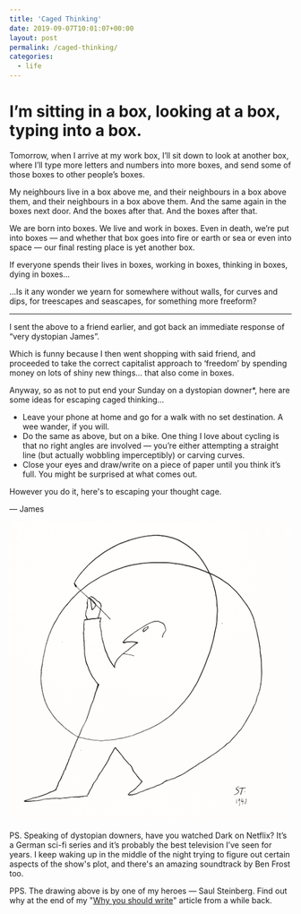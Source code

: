 ```yaml
---
title: 'Caged Thinking'
date: 2019-09-07T10:01:07+00:00
layout: post
permalink: /caged-thinking/
categories:
  - life
---
```


# I’m sitting in a box, looking at a box, typing into a box.

Tomorrow, when I arrive at my work box, I’ll sit down to look at another box, where I’ll type more letters and numbers into more boxes, and send some of those boxes to other people’s boxes.

My neighbours live in a box above me, and their neighbours in a box above them, and their neighbours in a box above them. And the same again in the boxes next door. And the boxes after that. And the boxes after that.

We are born into boxes. We live and work in boxes. Even in death, we’re put into boxes — and whether that box goes into fire or earth or sea or even into space — our final resting place is yet another box.

If everyone spends their lives in boxes, working in boxes, thinking in boxes, dying in boxes…

…Is it any wonder we yearn for somewhere without walls, for curves and dips, for treescapes and seascapes, for something more freeform?

----

I sent the above to a friend earlier, and got back an immediate response of “very dystopian James”.

Which is funny because I then went shopping with said friend, and proceeded to take the correct capitalist approach to ‘freedom’ by spending money on lots of shiny new things... that also come in boxes.

Anyway, so as not to put end your Sunday on a dystopian downer*, here are some ideas for escaping caged thinking…

* Leave your phone at home and go for a walk with no set destination. A wee wander, if you will.
* Do the same as above, but on a bike. One thing I love about cycling is that no right angles are involved — you’re either attempting a straight line (but actually wobbling imperceptibly) or carving curves.
* Close your eyes and draw/write on a piece of paper until you think it’s full. You might be surprised at what comes out.

However you do it, here's to escaping your thought cage.

— James

<img src="/media/caged-thinking.png">

PS. Speaking of dystopian downers, have you watched Dark on Netflix? It’s a German sci-fi series and it’s probably the best television I’ve seen for years. I keep waking up in the middle of the night trying to figure out certain aspects of the show's plot, and there's an amazing soundtrack by Ben Frost too.

PPS. The drawing above is by one of my heroes — Saul Steinberg. Find out why at the end of my "<a href="/why-you-should-write/">Why you should write</a>" article from a while back.
